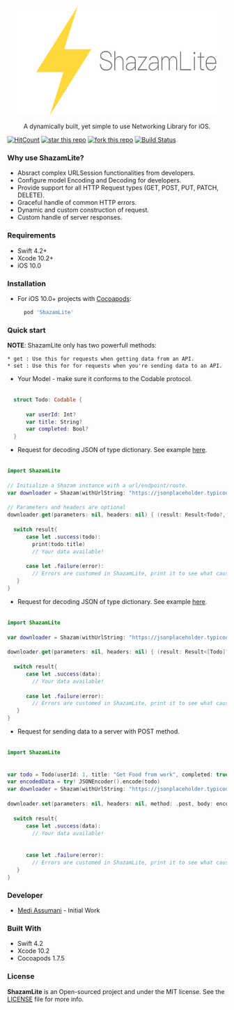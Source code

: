 <p align="center">
  <img width="460" height="250" src="ShazamLite_logo.png">
</p>
<p align="center">  A dynamically built, yet simple to use Networking Library for iOS.</p>

[![HitCount](http://hits.dwyl.io/MediBoss/ShazamLite.svg)](http://hits.dwyl.io/MediBoss/ShazamLite)
[![star this repo](http://githubbadges.com/star.svg?user=MediBoss&repo=ShazamLite&style=default)](https://github.com/MediBoss/ShazamLite)
[![fork this repo](http://githubbadges.com/fork.svg?user=MediBoss&repo=ShazamLite&style=default)](https://github.com/MediBoss/ShazamLite/fork)
[![Build Status](https://travis-ci.com/MediBoss/ShazamLite?branch=master)](https://travis-ci.com/MediBoss/ShazamLite)

### Why use ShazamLite?

* Absract complex URLSession functionalities from developers.
* Configure model Encoding and Decoding for developers.
* Provide support for all HTTP Request types (GET, POST, PUT, PATCH, DELETE).
* Graceful handle of common HTTP errors.
* Dynamic and custom construction of request.
* Custom handle of server responses.

### Requirements

- Swift 4.2+
- Xcode 10.2+
- iOS 10.0

### Installation
* For iOS 10.0+ projects with <a href="https://cocoapods.org/">Cocoapods</a>:

  ```python
    pod 'ShazamLite' 
  ```

### Quick start

<b>NOTE</b>: ShazamLite only has two powerfull methods:

    * get : Use this for requests when getting data from an API. 
    * set : Use this for for requests when you're sending data to an API.
  
* Your Model - make sure it conforms to the Codable protocol.

```swift

  struct Todo: Codable {
    
      var userId: Int?
      var title: String?
      var completed: Bool?
  }

```

* Request for decoding JSON of type dictionary. See example  <a href="https://jsonplaceholder.typicode.com/todos">here</a>.

``` Swift

import ShazamLite

// Initialize a Shazam instance with a url/endpoint/route.
var downloader = Shazam(withUrlString: "https://jsonplaceholder.typicode.com/todo/1")

// Parameters and headers are optional
downloader.get(parameters: nil, headers: nil) { (result: Result<Todo?, Error>) in

  switch result{
      case let .success(todo):
        print(todo.title)
        // Your data available!
                
      case let .failure(error):
        // Errors are customed in ShazamLite, print it to see what caused the failure             
   }
}


```
* Request for decoding  JSON of type dictionary. See example  <a href="https://jsonplaceholder.typicode.com/todos/1">here</a>.

``` Swift

import ShazamLite

var downloader = Shazam(withUrlString: "https://jsonplaceholder.typicode.com/todos")

downloader.get(parameters: nil, headers: nil) { (result: Result<[Todo]?, Error>) in

  switch result{
      case let .success(data):
        // Your data available!
                
      case let .failure(error):
        // Errors are customed in ShazamLite, print it to see what caused the failure             
   }
}

```

* Request for sending data to a server with POST method.

``` Swift

import ShazamLite


var todo = Todo(userId: 1, title: "Get Food from work", completed: true)
var encodedData = try! JSONEncoder().encode(todo)
var downloader = Shazam(withUrlString: "https://jsonplaceholder.typicode.com/todo/1")

downloader.set(parameters: nil, headers: nil, method: .post, body: encodedBody) { (result: Result<Bool?, Error>) in

  switch result{
      case let .success(data):
        // Your data available!
        
                
      case let .failure(error):
        // Errors are customed in ShazamLite, print it to see what caused the failure             
   }
}

```

### Developer

* <a href="https://github.com/MediBoss">Medi Assumani</a> - Initial Work

### Built With

* Swift 4.2
* Xcode 10.2
* Cocoapods 1.7.5

### License
<b>ShazamLite</b> is an Open-sourced project and under the MIT license. See the <a href="https://github.com/MediBoss/ShazamLite/blob/master/LICENSE">LICENSE</a> file for more info.
